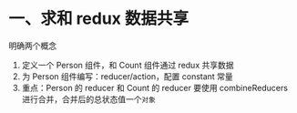 # 一、求和 redux 数据共享

明确两个概念

1. 定义一个 Person 组件，和 Count 组件通过 redux 共享数据
2. 为 Person 组件编写：reducer/action，配置 constant 常量
3. 重点：Person 的 reducer 和 Count 的 reducer 要使用 combineReducers 进行合并，合并后的总状态值一个`对象`
